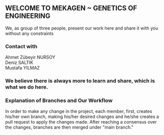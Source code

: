 ## WELCOME TO MEKAGEN ~ GENETICS OF ENGINEERING
We, as group of three people, present our work here and share it with you without any constraints

### Contact with
Ahmet Zübeyir NURSOY
<br> Deniz SALTIK
<br> Mustafa YILMAZ

### We believe there is always more to learn and share, which is what we do here.

### Explanation of Branches and Our Workflow
In order to make any change in the project, each member, first, creates his/her own branch, making his/her desired changes and he/she creates a pull request to apply the changes made. After reaching a consensus over the changes, branches are then merged under "main branch."


